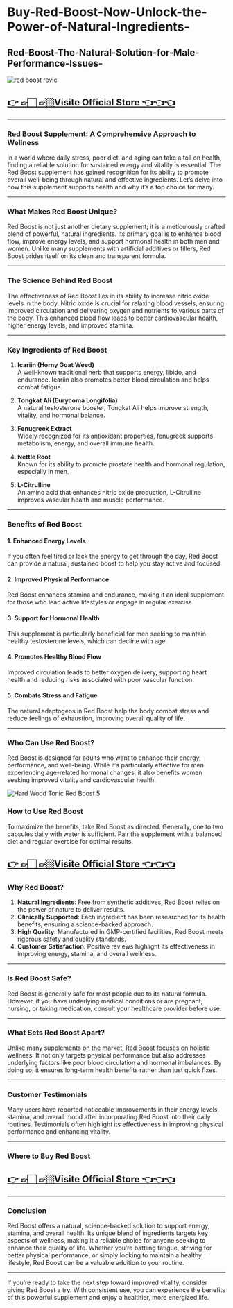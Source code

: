 # Buy-Red-Boost-Now-Unlock-the-Power-of-Natural-Ingredients-

## Red-Boost-The-Natural-Solution-for-Male-Performance-Issues-


![red boost revie](https://github.com/user-attachments/assets/ff34ebd0-d9a0-483d-9408-601a0e81cac9)



## [👉 👉🏻 👉🏼Visite Official Store 👈👈👈](https://tinyurl.com/zdyk95zm )


---

### **Red Boost Supplement: A Comprehensive Approach to Wellness**

In a world where daily stress, poor diet, and aging can take a toll on health, finding a reliable solution for sustained energy and vitality is essential. The Red Boost supplement has gained recognition for its ability to promote overall well-being through natural and effective ingredients. Let’s delve into how this supplement supports health and why it’s a top choice for many.

---

### **What Makes Red Boost Unique?**

Red Boost is not just another dietary supplement; it is a meticulously crafted blend of powerful, natural ingredients. Its primary goal is to enhance blood flow, improve energy levels, and support hormonal health in both men and women. Unlike many supplements with artificial additives or fillers, Red Boost prides itself on its clean and transparent formula.

---

### **The Science Behind Red Boost**

The effectiveness of Red Boost lies in its ability to increase nitric oxide levels in the body. Nitric oxide is crucial for relaxing blood vessels, ensuring improved circulation and delivering oxygen and nutrients to various parts of the body. This enhanced blood flow leads to better cardiovascular health, higher energy levels, and improved stamina.

---

### **Key Ingredients of Red Boost**

1. **Icariin (Horny Goat Weed)**  
   A well-known traditional herb that supports energy, libido, and endurance. Icariin also promotes better blood circulation and helps combat fatigue.

2. **Tongkat Ali (Eurycoma Longifolia)**  
   A natural testosterone booster, Tongkat Ali helps improve strength, vitality, and hormonal balance.

3. **Fenugreek Extract**  
   Widely recognized for its antioxidant properties, fenugreek supports metabolism, energy, and overall immune health.

4. **Nettle Root**  
   Known for its ability to promote prostate health and hormonal regulation, especially in men.

5. **L-Citrulline**  
   An amino acid that enhances nitric oxide production, L-Citrulline improves vascular health and muscle performance.

---

### **Benefits of Red Boost**

#### 1. **Enhanced Energy Levels**  
If you often feel tired or lack the energy to get through the day, Red Boost can provide a natural, sustained boost to help you stay active and focused.

#### 2. **Improved Physical Performance**  
Red Boost enhances stamina and endurance, making it an ideal supplement for those who lead active lifestyles or engage in regular exercise.

#### 3. **Support for Hormonal Health**  
This supplement is particularly beneficial for men seeking to maintain healthy testosterone levels, which can decline with age.

#### 4. **Promotes Healthy Blood Flow**  
Improved circulation leads to better oxygen delivery, supporting heart health and reducing risks associated with poor vascular function.

#### 5. **Combats Stress and Fatigue**  
The natural adaptogens in Red Boost help the body combat stress and reduce feelings of exhaustion, improving overall quality of life.

---

### **Who Can Use Red Boost?**

Red Boost is designed for adults who want to enhance their energy, performance, and well-being. While it’s particularly effective for men experiencing age-related hormonal changes, it also benefits women seeking improved vitality and cardiovascular health.

![Hard Wood Tonic Red Boost 5](https://github.com/user-attachments/assets/074f3e41-d4ba-4123-a4fe-93714a67f7f9)

### **How to Use Red Boost**

To maximize the benefits, take Red Boost as directed. Generally, one to two capsules daily with water is sufficient. Pair the supplement with a balanced diet and regular exercise for optimal results.

## [👉 👉🏻 👉🏼Visite Official Store 👈👈👈](https://tinyurl.com/zdyk95zm )


### **Why Red Boost?**

1. **Natural Ingredients**: Free from synthetic additives, Red Boost relies on the power of nature to deliver results.  
2. **Clinically Supported**: Each ingredient has been researched for its health benefits, ensuring a science-backed approach.  
3. **High Quality**: Manufactured in GMP-certified facilities, Red Boost meets rigorous safety and quality standards.  
4. **Customer Satisfaction**: Positive reviews highlight its effectiveness in improving energy, stamina, and overall wellness.

---

### **Is Red Boost Safe?**

Red Boost is generally safe for most people due to its natural formula. However, if you have underlying medical conditions or are pregnant, nursing, or taking medication, consult your healthcare provider before use.

---

### **What Sets Red Boost Apart?**

Unlike many supplements on the market, Red Boost focuses on holistic wellness. It not only targets physical performance but also addresses underlying factors like poor blood circulation and hormonal imbalances. By doing so, it ensures long-term health benefits rather than just quick fixes.

---

### **Customer Testimonials**

Many users have reported noticeable improvements in their energy levels, stamina, and overall mood after incorporating Red Boost into their daily routines. Testimonials often highlight its effectiveness in improving physical performance and enhancing vitality.

---

### **Where to Buy Red Boost**

## [👉 👉🏻 👉🏼Visite Official Store 👈👈👈](https://tinyurl.com/zdyk95zm )


---

### **Conclusion**

Red Boost offers a natural, science-backed solution to support energy, stamina, and overall health. Its unique blend of ingredients targets key aspects of wellness, making it a reliable choice for anyone seeking to enhance their quality of life. Whether you’re battling fatigue, striving for better physical performance, or simply looking to maintain a healthy lifestyle, Red Boost can be a valuable addition to your routine.

---

If you’re ready to take the next step toward improved vitality, consider giving Red Boost a try. With consistent use, you can experience the benefits of this powerful supplement and enjoy a healthier, more energized life.



